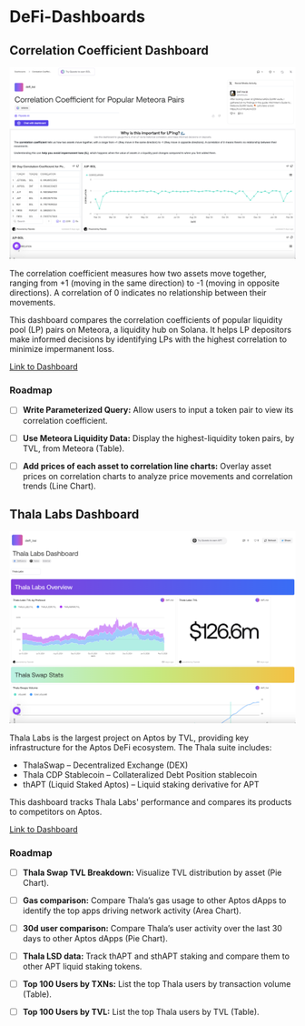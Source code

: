 # DeFi-Dashboards

## Correlation Coefficient Dashboard
![alt text](https://github.com/DeFi-Kai/DeFi-Dashboards/blob/main/Correlation_Coefficient_Dashboard.png)

The correlation coefficient measures how two assets move together, ranging from +1 (moving in the same direction) to -1 (moving in opposite directions). A correlation of 0 indicates no relationship between their movements.

This dashboard compares the correlation coefficients of popular liquidity pool (LP) pairs on Meteora, a liquidity hub on Solana. It helps LP depositors make informed decisions by identifying LPs with the highest correlation to minimize impermanent loss.

[Link to Dashboard](https://flipsidecrypto.xyz/defi_kai/correlation-coefficient-for-popular-meteora-pairs-V3WBVc)

### Roadmap
- [ ] **Write Parameterized Query:** Allow users to input a token pair to view its correlation coefficient.
- [ ] **Use Meteora Liquidity Data:** Display the highest-liquidity token pairs, by TVL, from Meteora (Table).
- [ ] **Add prices of each asset to correlation line charts:** Overlay asset prices on correlation charts to analyze price movements and correlation trends (Line Chart).


## Thala Labs Dashboard
![alt text](https://github.com/DeFi-Kai/DeFi-Dashboards/blob/main/Thala_Labs_Dashboard.png)

Thala Labs is the largest project on Aptos by TVL, providing key infrastructure for the Aptos DeFi ecosystem. The Thala suite includes:

- ThalaSwap – Decentralized Exchange (DEX)
- Thala CDP Stablecoin – Collateralized Debt Position stablecoin
- thAPT (Liquid Staked Aptos) – Liquid staking derivative for APT

This dashboard tracks Thala Labs' performance and compares its products to competitors on Aptos.

[Link to Dashboard](https://flipsidecrypto.xyz/defi_kai/thala-labs-dashboard-iUi98t)

### Roadmap
- [ ] **Thala Swap TVL Breakdown:** Visualize TVL distribution by asset (Pie Chart). 
- [ ] **Gas comparison:** Compare Thala’s gas usage to other Aptos dApps to identify the top apps driving network activity (Area Chart).  
- [ ] **30d user comparison:** Compare Thala’s user activity over the last 30 days to other Aptos dApps (Pie Chart).
- [ ] **Thala LSD data:** Track thAPT and sthAPT staking and compare them to other APT liquid staking tokens.
- [ ] **Top 100 Users by TXNs:** List the top Thala users by transaction volume (Table).
- [ ] **Top 100 Users by TVL:** List the top Thala users by TVL (Table).

